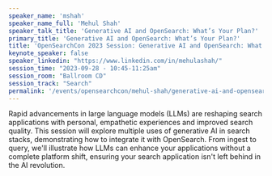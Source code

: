 ```yaml
---
speaker_name: 'mshah'
speaker_name_full: 'Mehul Shah'
speaker_talk_title: 'Generative AI and OpenSearch: What’s Your Plan?'
primary_title: 'Generative AI and OpenSearch: What’s Your Plan?'
title: 'OpenSearchCon 2023 Session: Generative AI and OpenSearch: What’s Your Plan?'
keynote_speaker: false
speaker_linkedin: "https://www.linkedin.com/in/mehulashah/"
session_time: "2023-09-28 - 10:45-11:25am"
session_room: "Ballroom CD"
session_track: "Search"
permalink: '/events/opensearchcon/mehul-shah/generative-ai-and-opensearch-whats-your-plan.html'
---
```


Rapid advancements in large language models (LLMs) are reshaping search applications with personal, empathetic experiences and improved search quality. This session will explore multiple uses of generative AI in search stacks, demonstrating how to integrate it with OpenSearch. From ingest to query, we'll illustrate how LLMs can enhance your applications without a complete platform shift, ensuring your search application isn't left behind in the AI revolution.
